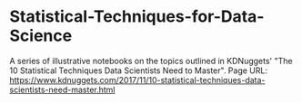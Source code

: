 # Statistical-Techniques-for-Data-Science
A series of illustrative notebooks on the topics outlined in KDNuggets' "The 10 Statistical Techniques Data Scientists Need to Master". 
Page URL: https://www.kdnuggets.com/2017/11/10-statistical-techniques-data-scientists-need-master.html
